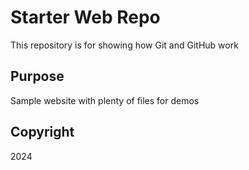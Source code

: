 # Starter Web Repo

This repository is for showing how Git and GitHub work

## Purpose

Sample website with plenty of files for demos

## Copyright
2024